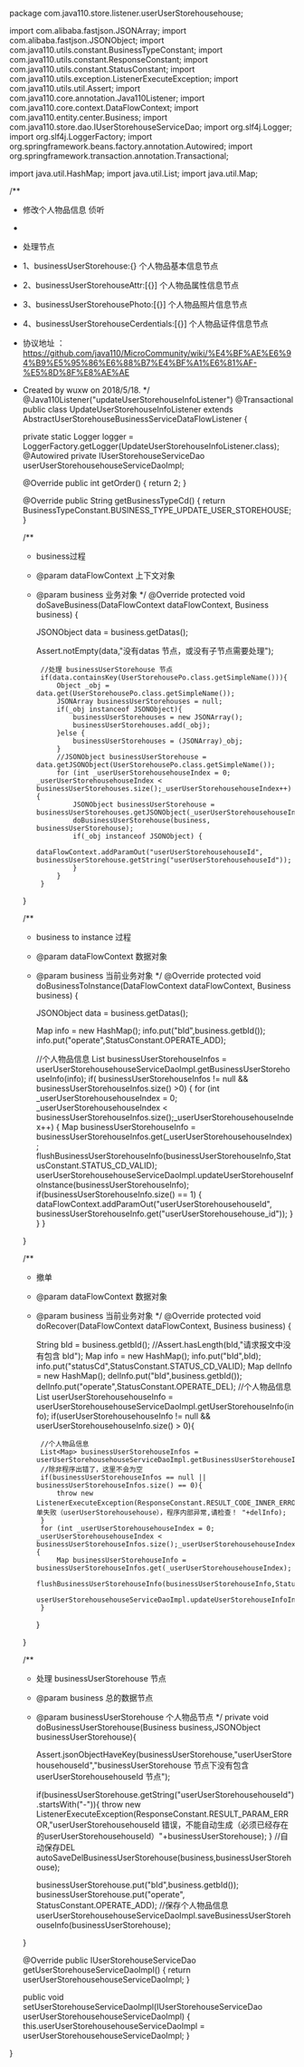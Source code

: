 package com.java110.store.listener.userUserStorehousehouse;

import com.alibaba.fastjson.JSONArray;
import com.alibaba.fastjson.JSONObject;
import com.java110.utils.constant.BusinessTypeConstant;
import com.java110.utils.constant.ResponseConstant;
import com.java110.utils.constant.StatusConstant;
import com.java110.utils.exception.ListenerExecuteException;
import com.java110.utils.util.Assert;
import com.java110.core.annotation.Java110Listener;
import com.java110.core.context.DataFlowContext;
import com.java110.entity.center.Business;
import com.java110.store.dao.IUserStorehouseServiceDao;
import org.slf4j.Logger;
import org.slf4j.LoggerFactory;
import org.springframework.beans.factory.annotation.Autowired;
import org.springframework.transaction.annotation.Transactional;

import java.util.HashMap;
import java.util.List;
import java.util.Map;

/**
 * 修改个人物品信息 侦听
 *
 * 处理节点
 * 1、businessUserStorehouse:{} 个人物品基本信息节点
 * 2、businessUserStorehouseAttr:[{}] 个人物品属性信息节点
 * 3、businessUserStorehousePhoto:[{}] 个人物品照片信息节点
 * 4、businessUserStorehouseCerdentials:[{}] 个人物品证件信息节点
 * 协议地址 ：https://github.com/java110/MicroCommunity/wiki/%E4%BF%AE%E6%94%B9%E5%95%86%E6%88%B7%E4%BF%A1%E6%81%AF-%E5%8D%8F%E8%AE%AE
 * Created by wuxw on 2018/5/18.
 */
@Java110Listener("updateUserStorehouseInfoListener")
@Transactional
public class UpdateUserStorehouseInfoListener extends AbstractUserStorehouseBusinessServiceDataFlowListener {

    private static Logger logger = LoggerFactory.getLogger(UpdateUserStorehouseInfoListener.class);
    @Autowired
    private IUserStorehouseServiceDao userUserStorehousehouseServiceDaoImpl;

    @Override
    public int getOrder() {
        return 2;
    }

    @Override
    public String getBusinessTypeCd() {
        return BusinessTypeConstant.BUSINESS_TYPE_UPDATE_USER_STOREHOUSE;
    }

    /**
     * business过程
     * @param dataFlowContext 上下文对象
     * @param business 业务对象
     */
    @Override
    protected void doSaveBusiness(DataFlowContext dataFlowContext, Business business) {

        JSONObject data = business.getDatas();

        Assert.notEmpty(data,"没有datas 节点，或没有子节点需要处理");


            //处理 businessUserStorehouse 节点
            if(data.containsKey(UserStorehousePo.class.getSimpleName())){
                Object _obj = data.get(UserStorehousePo.class.getSimpleName());
                JSONArray businessUserStorehouses = null;
                if(_obj instanceof JSONObject){
                    businessUserStorehouses = new JSONArray();
                    businessUserStorehouses.add(_obj);
                }else {
                    businessUserStorehouses = (JSONArray)_obj;
                }
                //JSONObject businessUserStorehouse = data.getJSONObject(UserStorehousePo.class.getSimpleName());
                for (int _userUserStorehousehouseIndex = 0; _userUserStorehousehouseIndex < businessUserStorehouses.size();_userUserStorehousehouseIndex++) {
                    JSONObject businessUserStorehouse = businessUserStorehouses.getJSONObject(_userUserStorehousehouseIndex);
                    doBusinessUserStorehouse(business, businessUserStorehouse);
                    if(_obj instanceof JSONObject) {
                        dataFlowContext.addParamOut("userUserStorehousehouseId", businessUserStorehouse.getString("userUserStorehousehouseId"));
                    }
                }
            }
    }


    /**
     * business to instance 过程
     * @param dataFlowContext 数据对象
     * @param business 当前业务对象
     */
    @Override
    protected void doBusinessToInstance(DataFlowContext dataFlowContext, Business business) {

        JSONObject data = business.getDatas();

        Map info = new HashMap();
        info.put("bId",business.getbId());
        info.put("operate",StatusConstant.OPERATE_ADD);

        //个人物品信息
        List<Map> businessUserStorehouseInfos = userUserStorehousehouseServiceDaoImpl.getBusinessUserStorehouseInfo(info);
        if( businessUserStorehouseInfos != null && businessUserStorehouseInfos.size() >0) {
            for (int _userUserStorehousehouseIndex = 0; _userUserStorehousehouseIndex < businessUserStorehouseInfos.size();_userUserStorehousehouseIndex++) {
                Map businessUserStorehouseInfo = businessUserStorehouseInfos.get(_userUserStorehousehouseIndex);
                flushBusinessUserStorehouseInfo(businessUserStorehouseInfo,StatusConstant.STATUS_CD_VALID);
                userUserStorehousehouseServiceDaoImpl.updateUserStorehouseInfoInstance(businessUserStorehouseInfo);
                if(businessUserStorehouseInfo.size() == 1) {
                    dataFlowContext.addParamOut("userUserStorehousehouseId", businessUserStorehouseInfo.get("userUserStorehousehouse_id"));
                }
            }
        }

    }

    /**
     * 撤单
     * @param dataFlowContext 数据对象
     * @param business 当前业务对象
     */
    @Override
    protected void doRecover(DataFlowContext dataFlowContext, Business business) {

        String bId = business.getbId();
        //Assert.hasLength(bId,"请求报文中没有包含 bId");
        Map info = new HashMap();
        info.put("bId",bId);
        info.put("statusCd",StatusConstant.STATUS_CD_VALID);
        Map delInfo = new HashMap();
        delInfo.put("bId",business.getbId());
        delInfo.put("operate",StatusConstant.OPERATE_DEL);
        //个人物品信息
        List<Map> userUserStorehousehouseInfo = userUserStorehousehouseServiceDaoImpl.getUserStorehouseInfo(info);
        if(userUserStorehousehouseInfo != null && userUserStorehousehouseInfo.size() > 0){

            //个人物品信息
            List<Map> businessUserStorehouseInfos = userUserStorehousehouseServiceDaoImpl.getBusinessUserStorehouseInfo(delInfo);
            //除非程序出错了，这里不会为空
            if(businessUserStorehouseInfos == null || businessUserStorehouseInfos.size() == 0){
                throw new ListenerExecuteException(ResponseConstant.RESULT_CODE_INNER_ERROR,"撤单失败（userUserStorehousehouse），程序内部异常,请检查！ "+delInfo);
            }
            for (int _userUserStorehousehouseIndex = 0; _userUserStorehousehouseIndex < businessUserStorehouseInfos.size();_userUserStorehousehouseIndex++) {
                Map businessUserStorehouseInfo = businessUserStorehouseInfos.get(_userUserStorehousehouseIndex);
                flushBusinessUserStorehouseInfo(businessUserStorehouseInfo,StatusConstant.STATUS_CD_VALID);
                userUserStorehousehouseServiceDaoImpl.updateUserStorehouseInfoInstance(businessUserStorehouseInfo);
            }
        }

    }



    /**
     * 处理 businessUserStorehouse 节点
     * @param business 总的数据节点
     * @param businessUserStorehouse 个人物品节点
     */
    private void doBusinessUserStorehouse(Business business,JSONObject businessUserStorehouse){

        Assert.jsonObjectHaveKey(businessUserStorehouse,"userUserStorehousehouseId","businessUserStorehouse 节点下没有包含 userUserStorehousehouseId 节点");

        if(businessUserStorehouse.getString("userUserStorehousehouseId").startsWith("-")){
            throw new ListenerExecuteException(ResponseConstant.RESULT_PARAM_ERROR,"userUserStorehousehouseId 错误，不能自动生成（必须已经存在的userUserStorehousehouseId）"+businessUserStorehouse);
        }
        //自动保存DEL
        autoSaveDelBusinessUserStorehouse(business,businessUserStorehouse);

        businessUserStorehouse.put("bId",business.getbId());
        businessUserStorehouse.put("operate", StatusConstant.OPERATE_ADD);
        //保存个人物品信息
        userUserStorehousehouseServiceDaoImpl.saveBusinessUserStorehouseInfo(businessUserStorehouse);

    }



    @Override
    public IUserStorehouseServiceDao getUserStorehouseServiceDaoImpl() {
        return userUserStorehousehouseServiceDaoImpl;
    }

    public void setUserStorehouseServiceDaoImpl(IUserStorehouseServiceDao userUserStorehousehouseServiceDaoImpl) {
        this.userUserStorehousehouseServiceDaoImpl = userUserStorehousehouseServiceDaoImpl;
    }



}
